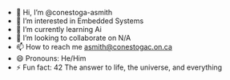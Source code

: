 - 👋 Hi, I’m @conestoga-asmith
- 👀 I’m interested in Embedded Systems
- 🌱 I’m currently learning Ai
- 💞️ I’m looking to collaborate on N/A
- 📫 How to reach me asmith@conestogac.on.ca
- 😄 Pronouns: He/Him
- ⚡ Fun fact: 42 The answer to life, the universe, and everything

<!---
conestoga-asmith/conestoga-asmith is a ✨ special ✨ repository because its `README.md` (this file) appears on your GitHub profile.
You can click the Preview link to take a look at your changes.
--->

